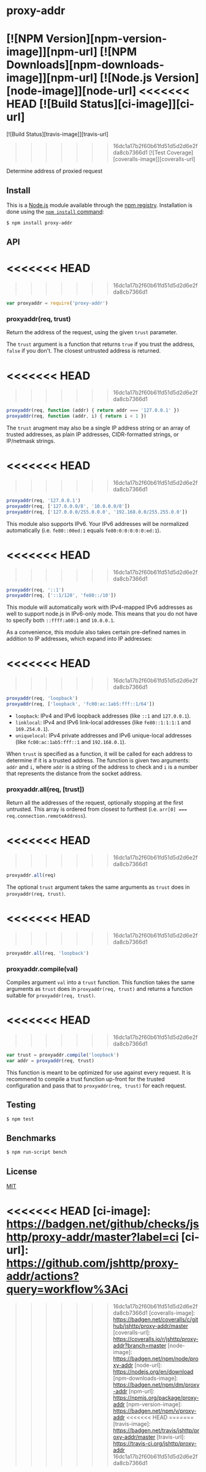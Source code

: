 # proxy-addr

[![NPM Version][npm-version-image]][npm-url]
[![NPM Downloads][npm-downloads-image]][npm-url]
[![Node.js Version][node-image]][node-url]
<<<<<<< HEAD
[![Build Status][ci-image]][ci-url]
=======
[![Build Status][travis-image]][travis-url]
>>>>>>> 16dc1a17b2f60b61fd51d5d2d6e2fda8cb7366d1
[![Test Coverage][coveralls-image]][coveralls-url]

Determine address of proxied request

## Install

This is a [Node.js](https://nodejs.org/en/) module available through the
[npm registry](https://www.npmjs.com/). Installation is done using the
[`npm install` command](https://docs.npmjs.com/getting-started/installing-npm-packages-locally):

```sh
$ npm install proxy-addr
```

## API

<<<<<<< HEAD
=======
<!-- eslint-disable no-unused-vars -->

>>>>>>> 16dc1a17b2f60b61fd51d5d2d6e2fda8cb7366d1
```js
var proxyaddr = require('proxy-addr')
```

### proxyaddr(req, trust)

Return the address of the request, using the given `trust` parameter.

The `trust` argument is a function that returns `true` if you trust
the address, `false` if you don't. The closest untrusted address is
returned.

<<<<<<< HEAD
=======
<!-- eslint-disable no-undef -->

>>>>>>> 16dc1a17b2f60b61fd51d5d2d6e2fda8cb7366d1
```js
proxyaddr(req, function (addr) { return addr === '127.0.0.1' })
proxyaddr(req, function (addr, i) { return i < 1 })
```

The `trust` arugment may also be a single IP address string or an
array of trusted addresses, as plain IP addresses, CIDR-formatted
strings, or IP/netmask strings.

<<<<<<< HEAD
=======
<!-- eslint-disable no-undef -->

>>>>>>> 16dc1a17b2f60b61fd51d5d2d6e2fda8cb7366d1
```js
proxyaddr(req, '127.0.0.1')
proxyaddr(req, ['127.0.0.0/8', '10.0.0.0/8'])
proxyaddr(req, ['127.0.0.0/255.0.0.0', '192.168.0.0/255.255.0.0'])
```

This module also supports IPv6. Your IPv6 addresses will be normalized
automatically (i.e. `fe80::00ed:1` equals `fe80:0:0:0:0:0:ed:1`).

<<<<<<< HEAD
=======
<!-- eslint-disable no-undef -->

>>>>>>> 16dc1a17b2f60b61fd51d5d2d6e2fda8cb7366d1
```js
proxyaddr(req, '::1')
proxyaddr(req, ['::1/128', 'fe80::/10'])
```

This module will automatically work with IPv4-mapped IPv6 addresses
as well to support node.js in IPv6-only mode. This means that you do
not have to specify both `::ffff:a00:1` and `10.0.0.1`.

As a convenience, this module also takes certain pre-defined names
in addition to IP addresses, which expand into IP addresses:

<<<<<<< HEAD
=======
<!-- eslint-disable no-undef -->

>>>>>>> 16dc1a17b2f60b61fd51d5d2d6e2fda8cb7366d1
```js
proxyaddr(req, 'loopback')
proxyaddr(req, ['loopback', 'fc00:ac:1ab5:fff::1/64'])
```

  * `loopback`: IPv4 and IPv6 loopback addresses (like `::1` and
    `127.0.0.1`).
  * `linklocal`: IPv4 and IPv6 link-local addresses (like
    `fe80::1:1:1:1` and `169.254.0.1`).
  * `uniquelocal`: IPv4 private addresses and IPv6 unique-local
    addresses (like `fc00:ac:1ab5:fff::1` and `192.168.0.1`).

When `trust` is specified as a function, it will be called for each
address to determine if it is a trusted address. The function is
given two arguments: `addr` and `i`, where `addr` is a string of
the address to check and `i` is a number that represents the distance
from the socket address.

### proxyaddr.all(req, [trust])

Return all the addresses of the request, optionally stopping at the
first untrusted. This array is ordered from closest to furthest
(i.e. `arr[0] === req.connection.remoteAddress`).

<<<<<<< HEAD
=======
<!-- eslint-disable no-undef -->

>>>>>>> 16dc1a17b2f60b61fd51d5d2d6e2fda8cb7366d1
```js
proxyaddr.all(req)
```

The optional `trust` argument takes the same arguments as `trust`
does in `proxyaddr(req, trust)`.

<<<<<<< HEAD
=======
<!-- eslint-disable no-undef -->

>>>>>>> 16dc1a17b2f60b61fd51d5d2d6e2fda8cb7366d1
```js
proxyaddr.all(req, 'loopback')
```

### proxyaddr.compile(val)

Compiles argument `val` into a `trust` function. This function takes
the same arguments as `trust` does in `proxyaddr(req, trust)` and
returns a function suitable for `proxyaddr(req, trust)`.

<<<<<<< HEAD
=======
<!-- eslint-disable no-undef, no-unused-vars -->

>>>>>>> 16dc1a17b2f60b61fd51d5d2d6e2fda8cb7366d1
```js
var trust = proxyaddr.compile('loopback')
var addr = proxyaddr(req, trust)
```

This function is meant to be optimized for use against every request.
It is recommend to compile a trust function up-front for the trusted
configuration and pass that to `proxyaddr(req, trust)` for each request.

## Testing

```sh
$ npm test
```

## Benchmarks

```sh
$ npm run-script bench
```

## License

[MIT](LICENSE)

<<<<<<< HEAD
[ci-image]: https://badgen.net/github/checks/jshttp/proxy-addr/master?label=ci
[ci-url]: https://github.com/jshttp/proxy-addr/actions?query=workflow%3Aci
=======
>>>>>>> 16dc1a17b2f60b61fd51d5d2d6e2fda8cb7366d1
[coveralls-image]: https://badgen.net/coveralls/c/github/jshttp/proxy-addr/master
[coveralls-url]: https://coveralls.io/r/jshttp/proxy-addr?branch=master
[node-image]: https://badgen.net/npm/node/proxy-addr
[node-url]: https://nodejs.org/en/download
[npm-downloads-image]: https://badgen.net/npm/dm/proxy-addr
[npm-url]: https://npmjs.org/package/proxy-addr
[npm-version-image]: https://badgen.net/npm/v/proxy-addr
<<<<<<< HEAD
=======
[travis-image]: https://badgen.net/travis/jshttp/proxy-addr/master
[travis-url]: https://travis-ci.org/jshttp/proxy-addr
>>>>>>> 16dc1a17b2f60b61fd51d5d2d6e2fda8cb7366d1
